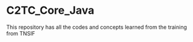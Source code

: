 # C2TC_Core_Java

This repository has all the codes and concepts learned from the training from TNSIF

